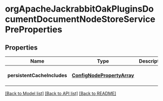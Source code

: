 # orgApacheJackrabbitOakPluginsDocumentDocumentNodeStoreServicePreProperties

## Properties
Name | Type | Description | Notes
------------ | ------------- | ------------- | -------------
**persistentCacheIncludes** | [**ConfigNodePropertyArray**](ConfigNodePropertyArray.md) |  | [optional] [default to null]

[[Back to Model list]](../README.md#documentation-for-models) [[Back to API list]](../README.md#documentation-for-api-endpoints) [[Back to README]](../README.md)


